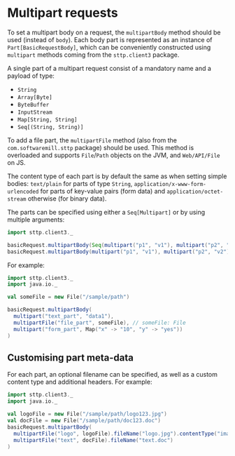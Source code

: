 # Multipart requests 

To set a multipart body on a request, the `multipartBody` method should be used (instead of `body`). Each body part is represented as an instance of `Part[BasicRequestBody]`, which can be conveniently constructed using `multipart` methods coming from the `sttp.client3` package.

A single part of a multipart request consist of a mandatory name and a payload of type:

* `String`
* `Array[Byte]`
* `ByteBuffer`
* `InputStream`
* `Map[String, String]`
* `Seq[(String, String)]`

To add a file part, the `multipartFile` method (also from the `com.softwaremill.sttp` package) should be used. This method is overloaded and supports `File`/`Path` objects on the JVM, and `Web/API/File` on JS.

The content type of each part is by default the same as when setting simple bodies: `text/plain` for parts of type `String`, `application/x-www-form-urlencoded` for parts of key-value pairs (form data) and `application/octet-stream` otherwise (for binary data).

The parts can be specified using either a `Seq[Multipart]` or by using multiple arguments:

```scala
import sttp.client3._

basicRequest.multipartBody(Seq(multipart("p1", "v1"), multipart("p2", "v2")))
basicRequest.multipartBody(multipart("p1", "v1"), multipart("p2", "v2"))
```        

For example:

```scala
import sttp.client3._
import java.io._

val someFile = new File("/sample/path")

basicRequest.multipartBody(
  multipart("text_part", "data1"),
  multipartFile("file_part", someFile), // someFile: File
  multipart("form_part", Map("x" -> "10", "y" -> "yes"))
)
```

## Customising part meta-data

For each part, an optional filename can be specified, as well as a custom content type and additional headers. For example:

```scala
import sttp.client3._
import java.io._

val logoFile = new File("/sample/path/logo123.jpg")
val docFile = new File("/sample/path/doc123.doc")
basicRequest.multipartBody(
  multipartFile("logo", logoFile).fileName("logo.jpg").contentType("image/jpg"),
  multipartFile("text", docFile).fileName("text.doc")
)
```
